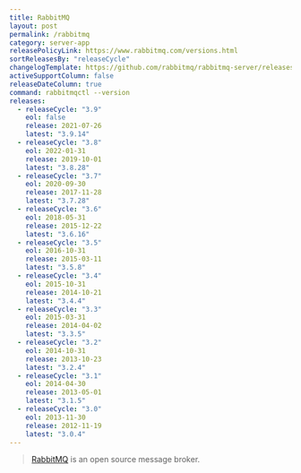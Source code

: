 ```yaml
---
title: RabbitMQ
layout: post
permalink: /rabbitmq
category: server-app
releasePolicyLink: https://www.rabbitmq.com/versions.html
sortReleasesBy: "releaseCycle"
changelogTemplate: https://github.com/rabbitmq/rabbitmq-server/releases/tag/v__LATEST__
activeSupportColumn: false
releaseDateColumn: true
command: rabbitmqctl --version
releases:
  - releaseCycle: "3.9"
    eol: false
    release: 2021-07-26
    latest: "3.9.14"
  - releaseCycle: "3.8"
    eol: 2022-01-31
    release: 2019-10-01
    latest: "3.8.28"
  - releaseCycle: "3.7"
    eol: 2020-09-30
    release: 2017-11-28
    latest: "3.7.28"
  - releaseCycle: "3.6"
    eol: 2018-05-31
    release: 2015-12-22
    latest: "3.6.16"
  - releaseCycle: "3.5"
    eol: 2016-10-31
    release: 2015-03-11
    latest: "3.5.8"
  - releaseCycle: "3.4"
    eol: 2015-10-31
    release: 2014-10-21
    latest: "3.4.4"
  - releaseCycle: "3.3"
    eol: 2015-03-31
    release: 2014-04-02
    latest: "3.3.5"
  - releaseCycle: "3.2"
    eol: 2014-10-31
    release: 2013-10-23
    latest: "3.2.4"
  - releaseCycle: "3.1"
    eol: 2014-04-30
    release: 2013-05-01
    latest: "3.1.5"
  - releaseCycle: "3.0"
    eol: 2013-11-30
    release: 2012-11-19
    latest: "3.0.4"
---
```

> [RabbitMQ](https://www.rabbitmq.com/) is an open source message broker.
